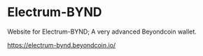 Electrum-BYND
=============

Website for Electrum-BYND; A very advanced Beyondcoin wallet.

https://electrum-bynd.beyondcoin.io/
